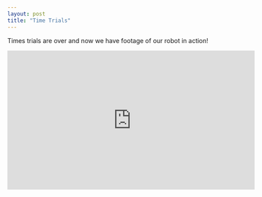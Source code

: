 ```yaml
---
layout: post
title: "Time Trials"
---
```


Times trials are over and now we have footage of our robot in action!

<iframe width="560" height="315" src="https://www.youtube.com/embed/ZcJYCK2JenY" frameborder="0" allowfullscreen></iframe>
